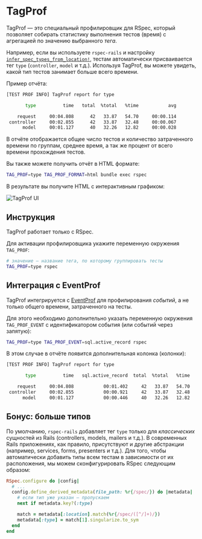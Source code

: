# TagProf

TagProf — это специальный профилировщик для RSpec, который позволяет собирать статистику выполнения тестов (время) с агрегацией по значению выбранного _тега_.

Например, если вы используете `rspec-rails` и настройку [`infer_spec_types_from_location!`](https://relishapp.com/rspec/rspec-rails/docs/directory-structure), тестам автоматически присваивается тег `type` (`controller`, `model` и т.д.). Используя TagProf, вы можете увидеть, какой тип тестов занимает больше всего времени.

Пример отчёта:

```sh
[TEST PROF INFO] TagProf report for type

       type          time   total  %total   %time           avg

    request     00:04.808      42   33.87   54.70     00:00.114
 controller     00:02.855      42   33.87   32.48     00:00.067
      model     00:01.127      40   32.26   12.82     00:00.028
```

В отчёте отображается общее число тестов и количество затраченного времени по группам, среднее время, а так же процент от всего времени прохождения тестов.

Вы также можете получить отчёт в HTML формате:

```sh
TAG_PROF=type TAG_PROF_FORMAT=html bundle exec rspec
```

В результате вы получите HTML с интерактивным графиком:

<img alt="TagProf UI" data-origin="/assets/tag-prof.gif" src="/assets/tag-prof.gif">

## Инструкция

TagProf работает только с RSpec.

Для активации профилировщика укажите переменную окружения `TAG_PROF`:

```sh
# значение — название тега, по которому группировать тесты
TAG_PROF=type rspec
```

## Интеграция с EventProf

TagProf интегрируется с [EventProf](./event_prof.md) для профилирования _событий_, а не только общего времени, затраченного на тесты.

Для этого необходимо дополнительно указать переменную окружения `TAG_PROF_EVENT` с идентификатором события (или событий через запятую):

```sh
TAG_PROF=type TAG_PROF_EVENT=sql.active_record rspec
```

В этом случае в отчёте появится дополнительная колонка (колонки):

```sh
[TEST PROF INFO] TagProf report for type

       type          time   sql.active_record  total  %total   %time           avg

    request     00:04.808           00:01.402     42   33.87   54.70     00:00.114
 controller     00:02.855           00:00.921     42   33.87   32.48     00:00.067
      model     00:01.127           00:00.446     40   32.26   12.82     00:00.028
```

## Бонус: больше типов

По умолчанию, `rspec-rails` добавляет тег `type` только для _классических_ сущностей из Rails (controllers, models, mailers и т.д.). В современных Rails приложениях, как правило, присутствуют и другие абстракции (например, services, forms, presenters и т.д.). Для того, чтобы автоматически добавить типы всем тестам в зависимости от их расположения, мы можем сконфигурировать RSpec следующим образом:

```ruby
RSpec.configure do |config|
  # ...
  config.define_derived_metadata(file_path: %r{/spec/}) do |metadata|
    # если тип уже указан — пропускаем
    next if metadata.key?(:type)

    match = metadata[:location].match(%r{/spec/([^/]+)/})
    metadata[:type] = match[1].singularize.to_sym
  end
end
```
